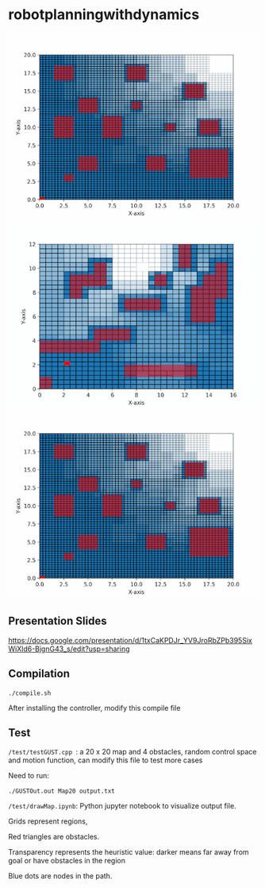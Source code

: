 # robotplanningwithdynamics

![](https://github.com/brucekimrokcmu/robotplanningwithdynamics/blob/main/demo1.gif)
![](https://github.com/brucekimrokcmu/robotplanningwithdynamics/blob/main/demo2.gif)
![](https://github.com/brucekimrokcmu/robotplanningwithdynamics/blob/main/demo3.gif)

## Presentation Slides
https://docs.google.com/presentation/d/1txCaKPDJr_YV9JroRbZPb395SixWiXld6-BjgnG43_s/edit?usp=sharing

## Compilation

```shell
./compile.sh
```

After installing the controller, modify this compile file

## Test

`/test/testGUST.cpp `: a 20 x 20 map and 4 obstacles, random control space and motion function, can modify this file to test more cases

Need to run:

```shell
./GUSTOut.out Map20 output.txt
```

`/test/drawMap.ipynb`: Python jupyter notebook to visualize output file.

Grids represent regions,

Red triangles are obstacles.

Transparency represents the heuristic value: darker means far away from goal or have obstacles in the region

Blue dots are nodes in the path.
